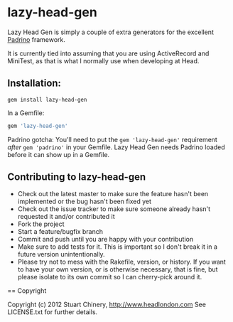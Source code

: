 lazy-head-gen
=============

Lazy Head Gen is simply a couple of extra generators for the excellent [Padrino](https://github.com/padrino/padrino-framework) framework.

It is currently tied into assuming that you are using ActiveRecord and MiniTest, as that is what I normally use when developing at Head.

Installation:
-------------

```
gem install lazy-head-gen
```

In a Gemfile:

```ruby
gem 'lazy-head-gen'
```

Padrino gotcha: You'll need to put the `gem 'lazy-head-gen'` requirement *after* `gem 'padrino'` in your Gemfile.
Lazy Head Gen needs Padrino loaded before it can show up in a Gemfile.




Contributing to lazy-head-gen
-----------------------------

* Check out the latest master to make sure the feature hasn't been implemented or the bug hasn't been fixed yet
* Check out the issue tracker to make sure someone already hasn't requested it and/or contributed it
* Fork the project
* Start a feature/bugfix branch
* Commit and push until you are happy with your contribution
* Make sure to add tests for it. This is important so I don't break it in a future version unintentionally.
* Please try not to mess with the Rakefile, version, or history. If you want to have your own version, or is otherwise necessary, that is fine, but please isolate to its own commit so I can cherry-pick around it.

== Copyright

Copyright (c) 2012 Stuart Chinery, http://www.headlondon.com
See LICENSE.txt for further details.